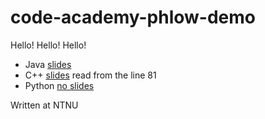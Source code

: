 # code-academy-phlow-demo

Hello! Hello! Hello!

* Java [slides](http://butunclebob.com/files/downloads/Bowling%20Game%20Kata.ppt)
* C++ [slides](http://slidegur.com/doc/1843203/the-bowling-game-kata-in-c--) read from the line 81
* Python [no slides]()

Written at NTNU
